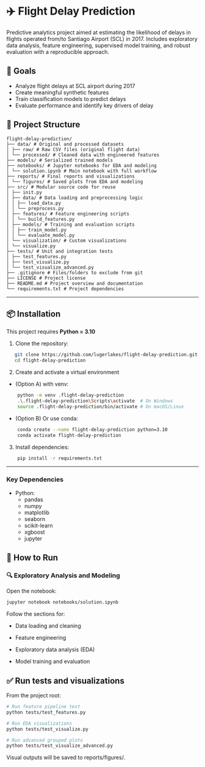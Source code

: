 # ✈️ Flight Delay Prediction

Predictive analytics project aimed at estimating the likelihood of delays in flights operated from/to Santiago Airport (SCL) in 2017. Includes exploratory data analysis, feature engineering, supervised model training, and robust evaluation with a reproducible approach.

## 🧠 Goals
- Analyze flight delays at SCL airport during 2017
- Create meaningful synthetic features
- Train classification models to predict delays
- Evaluate performance and identify key drivers of delay

## 📁 Project Structure
```
flight-delay-prediction/
├── data/ # Original and processed datasets
│ ├── raw/ # Raw CSV files (original flight data)
│ └── processed/ # Cleaned data with engineered features
├── models/ # Serialized trained models
├── notebooks/ # Jupyter notebooks for EDA and modeling
│ └── solution.ipynb # Main notebook with full workflow
├── reports/ # Final reports and visualizations
│ └── figures/ # Saved plots from EDA and modeling
├── src/ # Modular source code for reuse
│ ├── init.py
│ ├── data/ # Data loading and preprocessing logic
│ │ ├── load_data.py
│ │ └── preprocess.py
│ ├── features/ # Feature engineering scripts
│ │ └── build_features.py
│ ├── models/ # Training and evaluation scripts
│ │ ├── train_model.py
│ │ └── evaluate_model.py
│ └── visualization/ # Custom visualizations
│ └── visualize.py
├── tests/ # Unit and integration tests
│ ├── test_features.py
│ ├── test_visualize.py
│ └── test_visualize_advanced.py
├── .gitignore # Files/folders to exclude from git
├── LICENSE # Project license
├── README.md # Project overview and documentation
└── requirements.txt # Project dependencies
```
---
## 📦 Installation
This project requires **Python = 3.10**
1. Clone the repository:
```bash
   git clone https://github.com/lugerlakes/flight-delay-prediction.git
   cd flight-delay-prediction
```
2. Create and activate a virtual environment
- (Option A) with venv:
```bash
    python -m venv .flight-delay-prediction
    .\.flight-delay-prediction\Scripts\activate  # On Windows
    source .flight-delay-prediction/bin/activate # On macOS/Linux
```
- (Option B) Or use conda:
```bash
    conda create --name flight-delay-prediction python=3.10
    conda activate flight-delay-prediction
```
3. Install dependencies:
```bash
    pip install -r requirements.txt
```
---

### Key Dependencies
- Python:
    - pandas
    - numpy
    - matplotlib
    - seaborn
    - scikit-learn
    - xgboost
    - jupyter

## 🚀 How to Run

### 🔍 Exploratory Analysis and Modeling

Open the notebook:
```bash
jupyter notebook notebooks/solution.ipynb
```
Follow the sections for:

- Data loading and cleaning

- Feature engineering

- Exploratory data analysis (EDA)

- Model training and evaluation

## ✅ Run tests and visualizations
From the project root:
```bash
# Run feature pipeline test
python tests/test_features.py
```
```bash
# Run EDA visualizations
python tests/test_visualize.py
```
```bash
# Run advanced grouped plots
python tests/test_visualize_advanced.py
```
Visual outputs will be saved to reports/figures/.